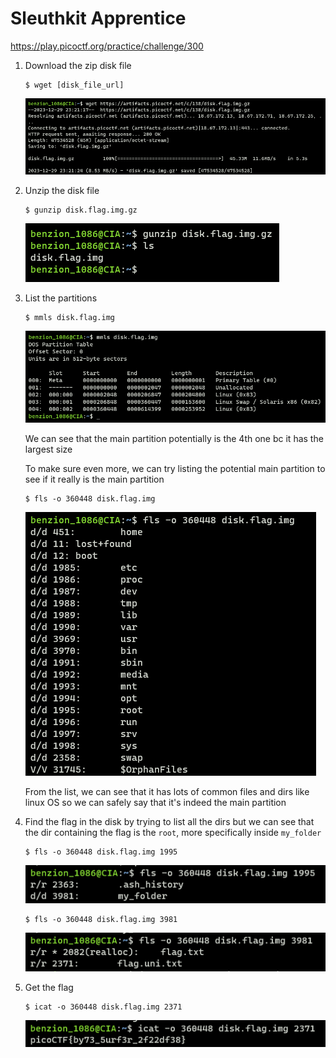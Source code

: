 # Sleuthkit Apprentice

https://play.picoctf.org/practice/challenge/300

1. Download the zip disk file

   ```
   $ wget [disk_file_url]
   ```

   <img src="../assets/300/300_1.png" />

2. Unzip the disk file

   ```
   $ gunzip disk.flag.img.gz
   ```

   <img src="../assets/300/300_2.png" />

3. List the partitions

   ```
   $ mmls disk.flag.img
   ```

   <img src="../assets/300/300_3.png" />

   We can see that the main partition potentially is the 4th one bc it has the largest size

   To make sure even more, we can try listing the potential main partition to see if it really is the main partition

   ```
   $ fls -o 360448 disk.flag.img
   ```

   <img src="../assets/300/300_4.png" />

   From the list, we can see that it has lots of common files and dirs like linux OS so we can safely say that it's indeed the main partition

4. Find the flag in the disk by trying to list all the dirs but we can see that the dir containing the flag is the <code>root</code>, more specifically inside <code>my_folder</code>

   ```
   $ fls -o 360448 disk.flag.img 1995
   ```

   <img src="../assets/300/300_5.png" />

   ```
   $ fls -o 360448 disk.flag.img 3981
   ```

   <img src="../assets/300/300_6.png" />

5. Get the flag

   ```
   $ icat -o 360448 disk.flag.img 2371
   ```

   <img src="../assets/300/300_7.png" />
